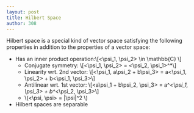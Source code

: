 ```yaml
---
layout: post
title: Hilbert Space
author: 308
---
```


Hilbert space is a special kind of vector space satisfying the following properties in addition to the properties of a vector space:

* Has an inner product operation:\\[<\psi_1, \psi_2> \in \mathbb{C} \\]
    * Conjugate symmetry: \\[<\psi_1, \psi_2> = <\psi_2, \psi_1>^*\\]
    * Linearity wrt. 2nd vector: \\[<\psi_1, a\psi_2 + b\psi_3> = a<\psi_1, \psi_2> + b<\psi_1, \psi_3>\\]
    * Antilinear wrt. 1st vector: \\[<a\psi_1 + b\psi_2, \psi_3> = a^*<\psi_1, \psi_3> + b^*<\psi_2, \psi_3>\\]
    * \\(<\psi, \psi> = |\psi|^2 \\)
* Hilbert spaces are separable